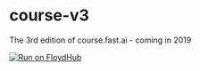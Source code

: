 # course-v3
The 3rd edition of course.fast.ai - coming in 2019

[![Run on FloydHub](https://static.floydhub.com/button/button-small.svg)](https://floydhub.com/run?template=https://github.com/fastai/course-v3)
